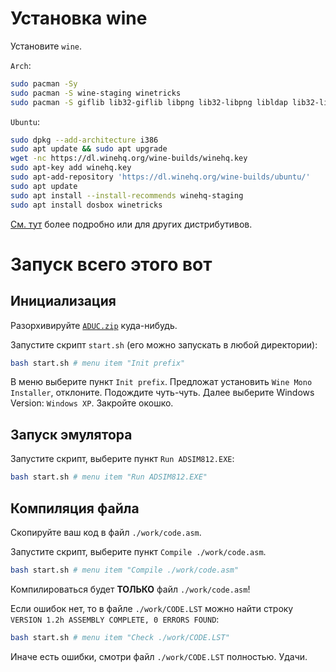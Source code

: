 # Установка wine

Установите `wine`.

`Arch`:

``` bash
sudo pacman -Sy
sudo pacman -S wine-staging winetricks
sudo pacman -S giflib lib32-giflib libpng lib32-libpng libldap lib32-libldap gnutls lib32-gnutls mpg123 lib32-mpg123 openal lib32-openal v4l-utils lib32-v4l-utils libpulse lib32-libpulse alsa-plugins lib32-alsa-plugins alsa-lib lib32-alsa-lib libjpeg-turbo lib32-libjpeg-turbo libxcomposite lib32-libxcomposite libxinerama lib32-libxinerama ncurses lib32-ncurses opencl-icd-loader lib32-opencl-icd-loader libxslt lib32-libxslt libva lib32-libva gtk3 lib32-gtk3 gst-plugins-base-libs lib32-gst-plugins-base-libs vulkan-icd-loader lib32-vulkan-icd-loader cups samba dosbox
```

`Ubuntu`:

``` bash
sudo dpkg --add-architecture i386
sudo apt update && sudo apt upgrade
wget -nc https://dl.winehq.org/wine-builds/winehq.key
sudo apt-key add winehq.key
sudo apt-add-repository 'https://dl.winehq.org/wine-builds/ubuntu/'
sudo apt update
sudo apt install --install-recommends winehq-staging
sudo apt install dosbox winetricks
```

[См. тут](https://www.gloriouseggroll.tv/how-to-get-out-of-wine-dependency-hell/) более подробно или для других дистрибутивов.



# Запуск всего этого вот

## Инициализация

Разорхивируйте [`ADUC.zip`](./ADUC.zip) куда-нибудь.

Запустите скрипт `start.sh` (его можно запускать в любой директории):

``` bash
bash start.sh # menu item "Init prefix"
```

В меню выберите пункт `Init prefix`. Предложат установить `Wine Mono Installer`, отклоните. Подождите чуть-чуть. Далее выберите Windows Version: `Windows XP`. Закройте окошко.

## Запуск эмулятора

Запустите скрипт, выберите пункт `Run ADSIM812.EXE`:

``` bash
bash start.sh # menu item "Run ADSIM812.EXE"
```

## Компиляция файла

Скопируйте ваш код в файл `./work/code.asm`.

Запустите скрипт, выберите пункт `Compile ./work/code.asm`.

``` bash
bash start.sh # menu item "Compile ./work/code.asm"
```

Компилироваться будет **ТОЛЬКО** файл `./work/code.asm`!

Если ошибок нет, то в файле `./work/CODE.LST` можно найти строку `VERSION 1.2h ASSEMBLY COMPLETE, 0 ERRORS FOUND`:

``` bash
bash start.sh # menu item "Check ./work/CODE.LST"
```

Иначе есть ошибки, смотри файл `./work/CODE.LST` полностью. Удачи.
